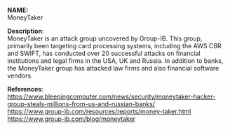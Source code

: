 **NAME:**  
MoneyTaker  

**Description**:   
MoneyTaker is an attack group uncovered by Group-IB. This group, primarily been targeting card processing systems, including the AWS CBR and SWIFT, has conducted over 20 successful attacks on financial institutions and legal firms in the USA, UK and Russia. In addition to banks, the MoneyTaker group has attacked law firms and also financial software vendors.
  
**References**:  
https://www.bleepingcomputer.com/news/security/moneytaker-hacker-group-steals-millions-from-us-and-russian-banks/  
https://www.group-ib.com/resources/reports/money-taker.html  
https://www.group-ib.com/blog/moneytaker  
